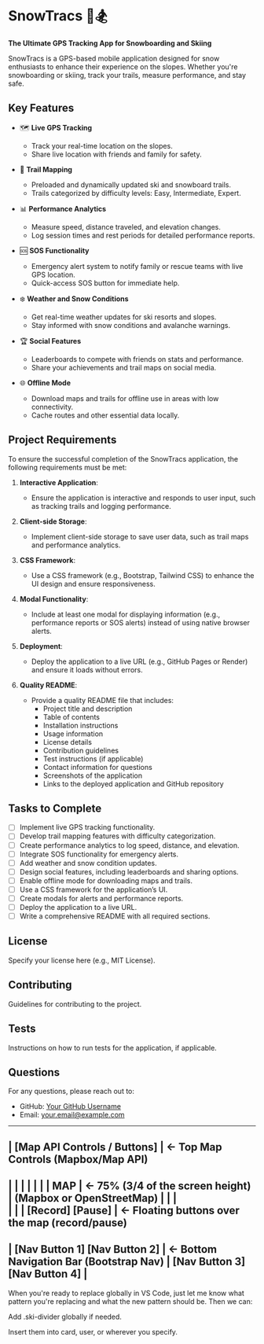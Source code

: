 # SnowTracs 📍🏂
**The Ultimate GPS Tracking App for Snowboarding and Skiing**

SnowTracs is a GPS-based mobile application designed for snow enthusiasts to enhance their experience on the slopes. Whether you're snowboarding or skiing, track your trails, measure performance, and stay safe.

## Key Features
- 🗺️ **Live GPS Tracking**
  - Track your real-time location on the slopes.
  - Share live location with friends and family for safety.
  
- 🎿 **Trail Mapping**
  - Preloaded and dynamically updated ski and snowboard trails.
  - Trails categorized by difficulty levels: Easy, Intermediate, Expert.
  
- 📊 **Performance Analytics**
  - Measure speed, distance traveled, and elevation changes.
  - Log session times and rest periods for detailed performance reports.
  
- 🆘 **SOS Functionality**
  - Emergency alert system to notify family or rescue teams with live GPS location.
  - Quick-access SOS button for immediate help.
  
- ❄️ **Weather and Snow Conditions**
  - Get real-time weather updates for ski resorts and slopes.
  - Stay informed with snow conditions and avalanche warnings.
  
- 🏆 **Social Features**
  - Leaderboards to compete with friends on stats and performance.
  - Share your achievements and trail maps on social media.
  
- 🌐 **Offline Mode**
  - Download maps and trails for offline use in areas with low connectivity.
  - Cache routes and other essential data locally.

## Project Requirements
To ensure the successful completion of the SnowTracs application, the following requirements must be met:

1. **Interactive Application**: 
   - Ensure the application is interactive and responds to user input, such as tracking trails and logging performance.

2. **Client-side Storage**: 
   - Implement client-side storage to save user data, such as trail maps and performance analytics.

3. **CSS Framework**: 
   - Use a CSS framework (e.g., Bootstrap, Tailwind CSS) to enhance the UI design and ensure responsiveness.

4. **Modal Functionality**: 
   - Include at least one modal for displaying information (e.g., performance reports or SOS alerts) instead of using native browser alerts.

5. **Deployment**: 
   - Deploy the application to a live URL (e.g., GitHub Pages or Render) and ensure it loads without errors.

6. **Quality README**: 
   - Provide a quality README file that includes:
     - Project title and description
     - Table of contents
     - Installation instructions
     - Usage information
     - License details
     - Contribution guidelines
     - Test instructions (if applicable)
     - Contact information for questions
     - Screenshots of the application
     - Links to the deployed application and GitHub repository

## Tasks to Complete
- [ ] Implement live GPS tracking functionality.
- [ ] Develop trail mapping features with difficulty categorization.
- [ ] Create performance analytics to log speed, distance, and elevation.
- [ ] Integrate SOS functionality for emergency alerts.
- [ ] Add weather and snow condition updates.
- [ ] Design social features, including leaderboards and sharing options.
- [ ] Enable offline mode for downloading maps and trails.
- [ ] Use a CSS framework for the application’s UI.
- [ ] Create modals for alerts and performance reports.
- [ ] Deploy the application to a live URL.
- [ ] Write a comprehensive README with all required sections.

## License
Specify your license here (e.g., MIT License).

## Contributing
Guidelines for contributing to the project.

## Tests
Instructions on how to run tests for the application, if applicable.

## Questions
For any questions, please reach out to:
- GitHub: [Your GitHub Username](https://github.com/YourGitHubUsername)
- Email: your.email@example.com

------------------------------------------
| [Map API Controls / Buttons]           |  ← Top Map Controls (Mapbox/Map API)  
------------------------------------------
|                                        |
|                                        |
|                                        |
|                MAP                     |  ← 75% (3/4 of the screen height) 
|        (Mapbox or OpenStreetMap)       |
|                                        |  
|                                        |
|        [Record]   [Pause]              |  ← Floating buttons over the map (record/pause)
------------------------------------------
|       [Nav Button 1] [Nav Button 2]    |  ← Bottom Navigation Bar (Bootstrap Nav)
|       [Nav Button 3] [Nav Button 4]    |
------------------------------------------








When you're ready to replace globally in VS Code, just let me know what pattern you're replacing and what the new pattern should be. Then we can:

Add .ski-divider globally if needed.

Insert them into card, user, or wherever you specify.